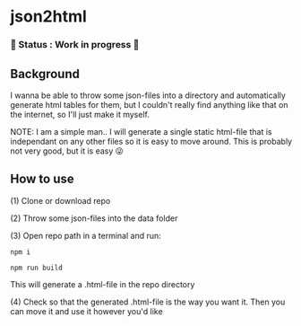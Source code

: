# json2html

### :small_red_triangle: Status : Work in progress :running:

## Background

I wanna be able to throw some json-files into a directory and automatically generate html tables for them, but I couldn't really find anything like that on the internet, so I'll just make it myself.

NOTE: I am a simple man.. I will generate a single static html-file that is independant on any other files so it is easy to move around. This is probably not very good, but it is easy :stuck_out_tongue_winking_eye:

## How to use
(1) Clone or download repo

(2) Throw some json-files into the data folder

(3) Open repo path in a terminal and run:
```text 
npm i
```
```text
npm run build 
```
This will generate a .html-file in the repo directory

(4) Check so that the generated .html-file is the way you want it. Then you can move it and use it however you'd like
